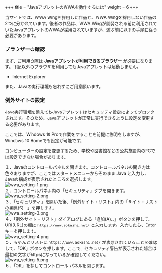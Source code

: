 +++
title = "JavaアプレットのWWAを動作するには"
weight = 6
+++

当サイトでは、WWA Wingを採用した作品と、WWA Wingを採用しない作品の2つに分かれています。後者の作品は、WWA Wingが開発される前に利用されていたJavaアプレットのWWAが採用されていますが、遊ぶ前に以下の手順に従う必要があります。

### ブラウザーの確認

まず、ご利用の際は **Javaアプレットが利用できるブラウザー** が必要になります。下記以外のブラウザを利用してもJavaアプレットは起動しません。

 - Internet Explorer

また、Javaの実行環境も忘れずにご用意願います。

### 例外サイトの設定

Java実行環境を整えてもJavaアプレットはセキュリティ設定によってブロックされます。そのため、Javaアプレットが正常に実行できるように設定を変更する必要があります。

<aside class="note is-notice">
  <p>ここでは、Windows 10 Proで作業をすることを前提に説明をしますが、Windows 10 Homeでも設定が可能です。</p>
  <p>コンピューターの設定を変更するため、学校や図書館などの公共施設内のPCでは設定できない場合があります。</p>
</aside>

<div class="box is-2-cols">
  <section class="box-items">
    １．Javaのコントロールパネルを開きます。コントロールパネルの開き方は色々ありますが、ここではスタートメニューからそのまま Java と入力し、 Javaの構成が表示されたところを選択します。<br>
    <img src="wwa_setting-1.png" alt="wwa_setting-1.png">
  </section>
  <section class="box-items">
    ２．コントロールパネル内の「セキュリティ」タブを開きます。<br>
    <img src="wwa_setting-2.png" alt="wwa_setting-2.png">
  </section>
  <section class="box-items">
    ３．「セキュリティ」を開いた後、「例外サイト・リスト」内の「サイト・リストの編集(S)...」を押します。<br>
    <img src="wwa_setting-3.png" alt="wwa_setting-3.png">
  </section>
  <section class="box-items">
    ４．「例外サイト・リスト」ダイアログにある「追加(A)...」ボタンを押して、URI(URL)の欄に <code>https://www.aokashi.net/</code> と入力します。入力したら、Enterキーを押します。<br>
    <img src="wwa_setting-4.png" alt="wwa_setting-4.png">
  </section>
  <section class="box-items">
    ５．ちゃんとリストに <code>https://www.aokashi.net/</code> が表示されていることを確認して、「OK」ボタンを押します。ここで、セキュリティ警告が表示された場合は最初の文字がhttp<strong>s</strong>になっているか確認してください。<br>
    <img src="wwa_setting-5.png" alt="wwa_setting-5.png">
  </section>
  <section class="box-items">
    ６．「OK」を押してコントロール パネルを閉じます。
  </section>
</div>